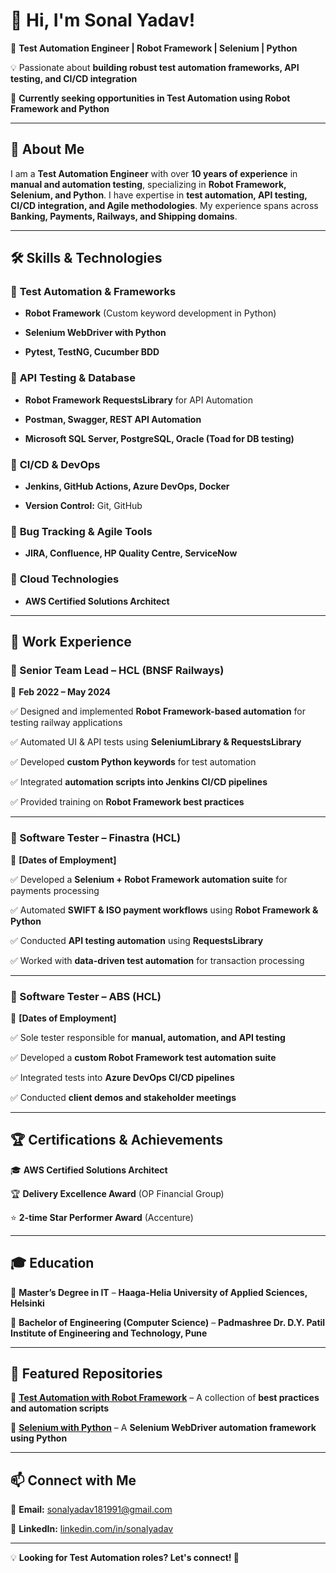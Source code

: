 # 👋 Hi, I'm Sonal Yadav!
 
🚀 **Test Automation Engineer | Robot Framework | Selenium | Python**  

💡 Passionate about **building robust test automation frameworks, API testing, and CI/CD integration**  

🎯 **Currently seeking opportunities in Test Automation using Robot Framework and Python**  
 
---
 
## 📌 About Me  

I am a **Test Automation Engineer** with over **10 years of experience** in **manual and automation testing**, specializing in **Robot Framework, Selenium, and Python**. I have expertise in **test automation, API testing, CI/CD integration, and Agile methodologies**. My experience spans across **Banking, Payments, Railways, and Shipping domains**.
 
---
 
## 🛠 Skills & Technologies  
 
### 🔹 **Test Automation & Frameworks**  

- **Robot Framework** (Custom keyword development in Python)  

- **Selenium WebDriver with Python**  

- **Pytest, TestNG, Cucumber BDD**  
 
### 🔹 **API Testing & Database**  

- **Robot Framework RequestsLibrary** for API Automation  

- **Postman, Swagger, REST API Automation**  

- **Microsoft SQL Server, PostgreSQL, Oracle (Toad for DB testing)**  
 
### 🔹 **CI/CD & DevOps**  

- **Jenkins, GitHub Actions, Azure DevOps, Docker**  

- **Version Control:** Git, GitHub  
 
### 🔹 **Bug Tracking & Agile Tools**  

- **JIRA, Confluence, HP Quality Centre, ServiceNow**  
 
### 🔹 **Cloud Technologies**  

- **AWS Certified Solutions Architect**  
 
---
 
## 💼 Work Experience  
 
### **🔹 Senior Team Lead – HCL (BNSF Railways)**

📅 **Feb 2022 – May 2024**  

✅ Designed and implemented **Robot Framework-based automation** for testing railway applications  

✅ Automated UI & API tests using **SeleniumLibrary & RequestsLibrary**  

✅ Developed **custom Python keywords** for test automation  

✅ Integrated **automation scripts into Jenkins CI/CD pipelines**  

✅ Provided training on **Robot Framework best practices**  
 
---
 
### **🔹 Software Tester – Finastra (HCL)**

📅 **[Dates of Employment]**  

✅ Developed a **Selenium + Robot Framework automation suite** for payments processing  

✅ Automated **SWIFT & ISO payment workflows** using **Robot Framework & Python**  

✅ Conducted **API testing automation** using **RequestsLibrary**  

✅ Worked with **data-driven test automation** for transaction processing  
 
---
 
### **🔹 Software Tester – ABS (HCL)**

📅 **[Dates of Employment]**  

✅ Sole tester responsible for **manual, automation, and API testing**  

✅ Developed a **custom Robot Framework test automation suite**  

✅ Integrated tests into **Azure DevOps CI/CD pipelines**  

✅ Conducted **client demos and stakeholder meetings**  
 
---
 
## 🏆 Certifications & Achievements  

🎓 **AWS Certified Solutions Architect**  

🏆 **Delivery Excellence Award** (OP Financial Group)  

⭐ **2-time Star Performer Award** (Accenture)  
 
---
 
## 🎓 Education  

📍 **Master’s Degree in IT** – **Haaga-Helia University of Applied Sciences, Helsinki**  

📍 **Bachelor of Engineering (Computer Science)** – **Padmashree Dr. D.Y. Patil Institute of Engineering and Technology, Pune**  
 
---
 
## 📌 Featured Repositories  

🔹 [**Test Automation with Robot Framework**](https://github.com/sonalyadav/robot-framework-automation) – A collection of **best practices and automation scripts**  

🔹 [**Selenium with Python**](https://github.com/sonalyadav/selenium-python-framework) – A **Selenium WebDriver automation framework using Python**  
 
---
 
## 📫 Connect with Me  

📩 **Email:** [sonalyadav181991@gmail.com](mailto:sonalyadav181991@gmail.com)  

💼 **LinkedIn:** [linkedin.com/in/sonalyadav](https://linkedin.com/in/sonalyadav)  
 
---
 
💡 **Looking for Test Automation roles? Let's connect! 🚀**  
 
